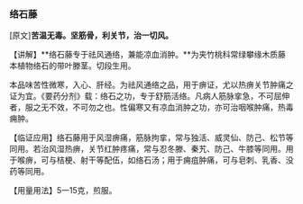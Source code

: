 ### **络石藤**

[原文]**苦温无毒。坚筋骨，利关节，治一切风。**

【讲解】**络石藤专于祛风通络，兼能凉血消肿。**为夹竹桃科常绿攀缘木质藤本植物络石的带叶滕茎。切段生用。

本品味苦性微寒，入心、肝经。为祛风通络之品，用于痹证，尤以热痹关节肿痛之证为宜。《要药分剂》载：络石之功，专于舒筋活络。凡病人筋脉挛急，不可屈伸者，服之无不效，不可勿之也。性偏寒又有凉血消肿之功，亦可治咽喉肿痛，热毒痈肿。

【临证应用】络石藤用于风湿痹痛，筋脉拘挛，常与独活、威灵仙、防己、松节等同用。若治风湿热痹，关节红肿疼痛，常与忍冬滕、秦艽、防己、牛膝等同用。用于喉痹，可与桔梗、射干等配伍，如络石汤；用于痈疽肿痛，可与皂刺、乳香、没药等同用。

【用量用法】5一15克，煎服。
